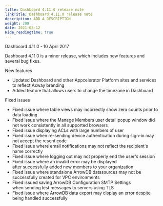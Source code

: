 ```yaml
---
title: Dashboard 4.11.0 release note
linkTitle: Dashboard 4.11.0 release note
description: ADD A DESCRIPTION
weight: 200
date: 2021-08-12
Hide_readingtime: true
---
```


Dashboard 4.11.0 - 10 April 2017

Dashboard 4.11.0 is a minor release, which includes new features and several bug fixes.

New features

* Updated Dashboard and other Appcelerator Platform sites and services to reflect Axway branding
* Added feature that allows users to change the timezone in Dashboard

Fixed issues

* Fixed issue where table views may incorrectly show zero counts prior to data loading
* Fixed issue where the Manage Members user detail popup window did not work consistently in all supported browsers
* Fixed issue displaying ACLs with large numbers of user
* Fixed issue when re-sending device authentication during sign-in may not accept the resent code
* Fixed issue where email notifications may not reflect the recipient's name correctly
* Fixed issue where logging out may not properly end the user's session
* Fixed issue where an invalid error may be displayed after successfully added new members to your organization
* Fixed issue where standalone ArrowDB datasources may not be successfully created for VPC environments
* Fixed issued saving ArrowDB Configuration SMTP Settings when sending test messages to servers using TLS
* Fixed issue where ArrowDB data export may display an error despite being handled successfully
